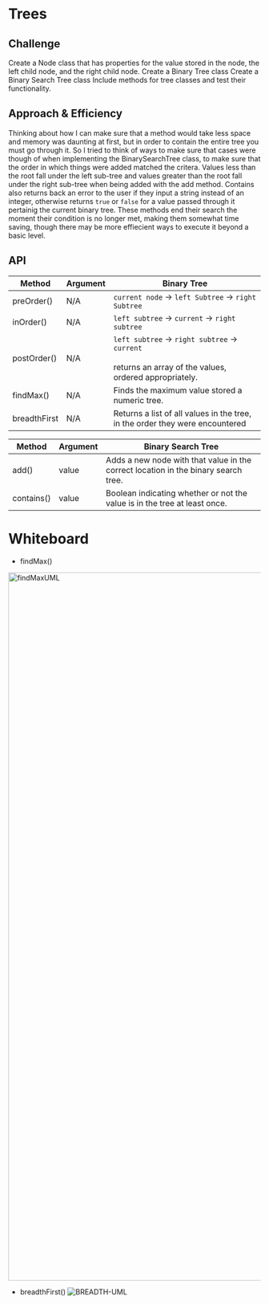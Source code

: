 # Trees


## Challenge
Create a Node class that has properties for the value stored in the node, the left child node, and the right child node.
Create a Binary Tree class
Create a Binary Search Tree class
Include methods for tree classes and test their functionality.


## Approach & Efficiency

Thinking about how I can make sure that a method would take less space and memory was daunting at first, but in order to contain the entire tree you must go through it. So I tried to think of ways to make sure that cases were though of when implementing the BinarySearchTree class, to make sure that the order in which things were added matched the critera. Values less than the root fall under the left sub-tree and values greater than the root fall under the right sub-tree when being added with the add method. Contains also returns back an error to the user if they input a string instead of an integer, otherwise returns `true` or `false` for a value passed through it pertainig the current binary tree. These methods end their search the moment their condition is no longer met, making them somewhat time saving, though there may be more effiecient ways to execute it beyond a basic level. 

## API
| Method    | Argument | Binary Tree                                                                                                  |
|-----------|----------|--------------------------------------------------------------------------------------------------------------|
| preOrder()  | N/A      | `current node` → `left Subtree` → `right  Subtree`                                                           |
| inOrder()   | N/A      | `left subtree` → `current` → `right subtree`                                                                 |
| postOrder() | N/A      | `left subtree` → `right subtree` → `current` </br><br>returns an array of the values, ordered appropriately. |
| findMax() | N/A  | Finds the maximum value stored a numeric tree.|
| breadthFirst | N/A | Returns a list of all values in the tree, in the order they were encountered |

| Method     | Argument | Binary Search Tree                                                                 |
|------------|----------|------------------------------------------------------------------------------------|
| add()      | value    |Adds a new node with that value in the correct location in the binary search tree.                                 |
| contains() | value      | Boolean indicating whether or not the value is in the tree at least once. |


# Whiteboard 

- findMax()
<img width="1411" alt="findMaxUML" src="https://user-images.githubusercontent.com/90294860/162849877-98d6f5fb-d663-441a-a6b8-9904c647eec5.png">

- breadthFirst()
![BREADTH-UML](https://user-images.githubusercontent.com/90294860/163061641-3873dfe3-9ad9-49ac-9de6-bc17e433fb2b.png)



